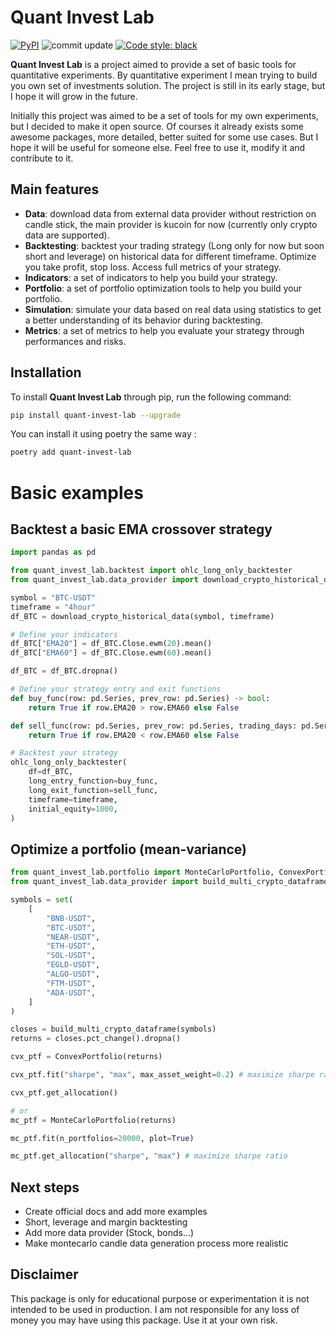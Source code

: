 # Quant Invest Lab
<p align="left">
<a href="https://pypi.org/project/quant-invest-lab/"><img alt="PyPI" src="https://img.shields.io/pypi/v/quant-invest-lab"></a>
<a><img alt="commit update" src="https://img.shields.io/github/last-commit/BaptisteZloch/Quant-Invest-Lab"></a>
<a href="https://github.com/psf/black"><img alt="Code style: black" src="https://img.shields.io/badge/code%20style-black-000000.svg"></a>
</p>

**Quant Invest Lab** is a project aimed to provide a set of basic tools for quantitative experiments. By quantitative experiment I mean trying to build you own set of investments solution. The project is still in its early stage, but I hope it will grow in the future.

Initially this project was aimed to be a set of tools for my own experiments, but I decided to make it open source. Of courses it already exists some awesome packages, more detailed, better suited for some use cases. But I hope it will be useful for someone else. Feel free to use it, modify it and contribute to it.
## Main features
- **Data**: download data from external data provider without restriction on candle stick, the main provider is kucoin for now (currently only crypto data are supported).
- **Backtesting**: backtest your trading strategy (Long only for now but soon short and leverage) on historical data for different timeframe. Optimize you take profit, stop loss. Access full metrics of your strategy.
- **Indicators**: a set of indicators to help you build your strategy.
- **Portfolio**: a set of portfolio optimization tools to help you build your portfolio.
- **Simulation**: simulate your data based on real data using statistics to get a better understanding of its behavior during backtesting.
- **Metrics**: a set of metrics to help you evaluate your strategy through performances and risks.

## Installation
To install **Quant Invest Lab** through pip, run the following command:
```bash
pip install quant-invest-lab --upgrade
```
You can install it using poetry the same way :
```bash
poetry add quant-invest-lab
```

# Basic examples
## Backtest a basic EMA crossover strategy
```python
import pandas as pd

from quant_invest_lab.backtest import ohlc_long_only_backtester
from quant_invest_lab.data_provider import download_crypto_historical_data

symbol = "BTC-USDT"
timeframe = "4hour"
df_BTC = download_crypto_historical_data(symbol, timeframe)

# Define your indicators
df_BTC["EMA20"] = df_BTC.Close.ewm(20).mean()
df_BTC["EMA60"] = df_BTC.Close.ewm(60).mean()

df_BTC = df_BTC.dropna()

# Define your strategy entry and exit functions
def buy_func(row: pd.Series, prev_row: pd.Series) -> bool:
    return True if row.EMA20 > row.EMA60 else False

def sell_func(row: pd.Series, prev_row: pd.Series, trading_days: pd.Series) -> bool:
    return True if row.EMA20 < row.EMA60 else False

# Backtest your strategy
ohlc_long_only_backtester(
    df=df_BTC,
    long_entry_function=buy_func,
    long_exit_function=sell_func,
    timeframe=timeframe,
    initial_equity=1000,
)

``` 

## Optimize a portfolio (mean-variance)
```python
from quant_invest_lab.portfolio import MonteCarloPortfolio, ConvexPortfolio, RiskParityPortfolio
from quant_invest_lab.data_provider import build_multi_crypto_dataframe

symbols = set(
    [
        "BNB-USDT",
        "BTC-USDT",
        "NEAR-USDT",
        "ETH-USDT",
        "SOL-USDT",
        "EGLD-USDT",
        "ALGO-USDT",
        "FTM-USDT",
        "ADA-USDT",
    ]
)

closes = build_multi_crypto_dataframe(symbols)
returns = closes.pct_change().dropna()

cvx_ptf = ConvexPortfolio(returns)

cvx_ptf.fit("sharpe", "max", max_asset_weight=0.2) # maximize sharpe ratio with a max weight of 20% per asset

cvx_ptf.get_allocation()

# or
mc_ptf = MonteCarloPortfolio(returns)

mc_ptf.fit(n_portfolios=20000, plot=True)

mc_ptf.get_allocation("sharpe", "max") # maximize sharpe ratio

``` 
## Next steps
- Create official docs and add more examples
- Short, leverage and margin backtesting
- Add more data provider (Stock, bonds...)
- Make montecarlo candle data generation process more realistic
## Disclaimer
This package is only for educational purpose or experimentation it is not intended to be used in production. I am not responsible for any loss of money you may have using this package. Use it at your own risk.